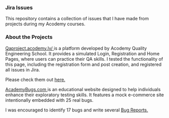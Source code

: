 
<h3 class="heading-element" dir="auto">Jira Issues </h3>
<p dir="auto"> This repository contains a collection of issues that I have made from projects during my Acodemy courses.</p>

<h3 class="heading-element" dir="auto">About the Projects </h3>

<p> <a href= "https://qaproject.acodemy.lv/">Qaproject.acodemy.lv/ </a> is a platform developed by Acodemy Quality Engineering School. It provides a simulated Login, Registration and Home Pages, where users can practice their QA skills. I tested the functionality of this page, including the registration form and post creation, and registered all issues in Jira. 
  
Please check them out <a href="https://drive.google.com/drive/folders/1IHTu5V0MyLnZume5XeiSLzxBy0Ih9ukD"> here. </a></p>

<p> <a href= "https://academybugs.com/">AcademyBugs.com </a> is an educational website designed to help individuals enhance their exploratory testing skills. It features a mock e-commerce site intentionally embedded with 25 real bugs. 

I was encouraged to identify 17 bugs and write several <a href="https://drive.google.com/drive/folders/1UlhRTS8nIMfHO5fZwXVNP9p4Cuvwq6tY">Bug Reports. </a></p>



